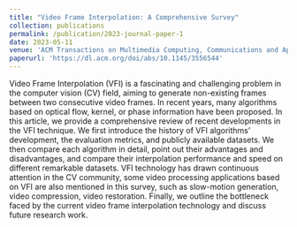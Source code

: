 ```yaml
---
title: "Video Frame Interpolation: A Comprehensive Survey"
collection: publications
permalink: /publication/2023-journal-paper-1
date: 2023-05-11
venue: 'ACM Transactions on Multimedia Computing, Communications and Applications (CCF-B, SCI三区)'
paperurl: 'https://dl.acm.org/doi/abs/10.1145/3556544'
---
```


Video Frame Interpolation (VFI) is a fascinating and challenging problem in the computer vision (CV) field, aiming to generate non-existing frames between two consecutive video frames. In recent years, many algorithms based on optical flow, kernel, or phase information have been proposed. In this article, we provide a comprehensive review of recent developments in the VFI technique. We first introduce the history of VFI algorithms’ development, the evaluation metrics, and publicly available datasets. We then compare each algorithm in detail, point out their advantages and disadvantages, and compare their interpolation performance and speed on different remarkable datasets. VFI technology has drawn continuous attention in the CV community, some video processing applications based on VFI are also mentioned in this survey, such as slow-motion generation, video compression, video restoration. Finally, we outline the bottleneck faced by the current video frame interpolation technology and discuss future research work.
